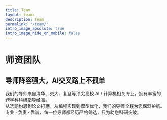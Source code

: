 ```yaml
---
title: Team
layout: teams
description: Team
permalink: "/team/"
intro_image_absolute: true
intro_image_hide_on_mobile: false
---
```


<h1>师资团队</h1>
<h2 class="subtitle">导师阵容强大，AI交叉路上不孤单</h2>

我们的导师来自清华、交大、复旦等顶尖高校 AI / 计算机相关专业，拥有丰富的跨学科科研指导经验。<br>
从选题构思到论文打磨，从编程实现到模型优化，我们的导师全程为您保驾护航。<br>
专业 · 负责 · 靠谱，每一位导师都经历严格筛选，只为助您科研突破。<br>

